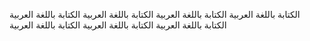 الكتابة باللغة العربية  الكتابة باللغة العربية الكتابة باللغة العربية الكتابة باللغة العربية الكتابة باللغة العربية الكتابة باللغة العربية الكتابة باللغة العربية
